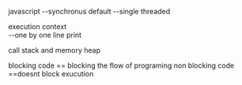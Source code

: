 javascript 
     --synchronus          default
     --single threaded

 execution context  
   --one by one line print


   call stack and memory heap


   blocking code  == blocking the flow of programing 
   non blocking code  ==doesnt block exucution


 